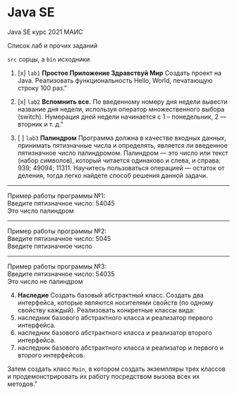 # Java SE
 Java SE курс 2021 МАИС

 Список лаб и прочих заданий

 `src`  сорцы, а `bin` исходники

 1. [x] `lab1` **Простое Приложение Здравствуй Мир**
 Создать проект на Java. Реализовать функциональность Hello, World, печатающую строку 100 раз."

 2. [x] `lab2` **Вспомнить все.**
 По введенному номеру дня недели вывести название дня недели, используя оператор множественного выбора (switch).
 Нумерация дней недели начинается с 1 – понедельник, 2 — вторник и т. д."
 3. [ ] `lab3` **Палиндром**
 Программа должна в качестве входных данных, принимать пятизначные числа и определять, является ли введенное пятизначное число палиндромом.
 Палиндром — это число или текст (набор символов), который читается одинаково и слева, и справа: 939; 49094; 11311.
 Научитесь пользоваться операцией — остаток от деления, тогда легко найдете способ решения данной задачи.
 ---
 Пример работы программы №1:\
 Введите пятизначное число:  54045\
 Это число палиндром

 -----
 Пример работы программы №2:\
 Введите пятизначное число:  5045\
 Введите пятизначное число

 ---
 Пример работы программы №3:\
 Введите пятизначное число:  54035\
 Это число не палиндром
 
 4. **Наследие**
 Создать базовый абстрактный класс.
 Создать два интерфейса, которые являются носителями свойств (по одному свойству каждый).
 Реализовать конкретные классы вида:
   1. наследник базового абстрактного класса и реализатор первого интерфейса.
   2. наследник базового абстрактного класса и реализатор второго интерфейса.
   3. наследник базового абстрактного класса и реализатор и первого и второго интерфейсов.

Затем создать класс `Main`, в котором создать экземпляры трех классов и продемонстрировать их работу посредством вызова всех их методов."
